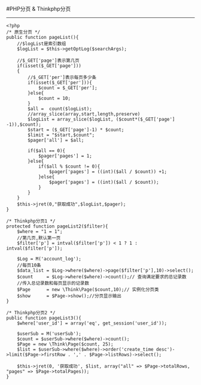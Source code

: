 #PHP分页 & Thinkphp分页  
***

	<?php
	/* 原生分页 */
	public function pageList(){
		//$logList是索引数组
		$logList = $this->getOptLog($searchArgs);

		//$_GET['page']表示第几页
		if(isset($_GET['page']))
		{
			//$_GET['per']表示每页多少条
			if(isset($_GET['per'])){
				$count = $_GET['per'];
			}else{
				$count = 10;
			}
			$all =  count($logList);
			//array_slice(array,start,length,preserve)
			$logList = array_slice($logList, ($count*($_GET['page'] -1)),$count);
			$start = ($_GET['page']-1) * $count;
			$limit = "$start,$count";
			$pager['all'] = $all;

			if($all == 0){
				$pager['pages'] = 1;
			}else{
				if($all % $count != 0){
					$pager['pages'] = ((int)($all / $count)) +1;
				}else{
					$pager['pages'] = ((int)($all / $count));
				}				
			}
		}
		$this->jret(0,"获取成功",$logList,$pager);
	}

	/* Thinkphp分页1 */
	protected function pageList2($filter){
		$where = "1 = 1";
		//第几页,默认第一页
		$filter['p'] = intval($filter['p']) < 1 ? 1 : intval($filter['p']);

		$Log = M('account_log');
		//每页10条
		$data_list = $Log->where($where)->page($filter['p'],10)->select();
		$count     = $Log->where($where)->count();// 查询满足要求的总记录数
		//传入总记录数和每页显示的记录数
		$Page      = new \Think\Page($count,10);// 实例化分页类 
		$show 	   = $Page->show();//分页显示输出
	}

	/* Thinkphp分页2 */
	public function pageList3(){
		$where['user_id'] = array('eq', get_session('user_id'));

		$userSub = M('userSub');
		$count = $userSub->where($where)->count();
		$Page = new \Think\Page($count, 25);
		$list = $userSub->where($where)->order('create_time desc')->limit($Page->firstRow . ',' . $Page->listRows)->select();

		$this->jret(0, '获取成功', $list, array("all" => $Page->totalRows, "pages" => $Page->totalPages));
	}

